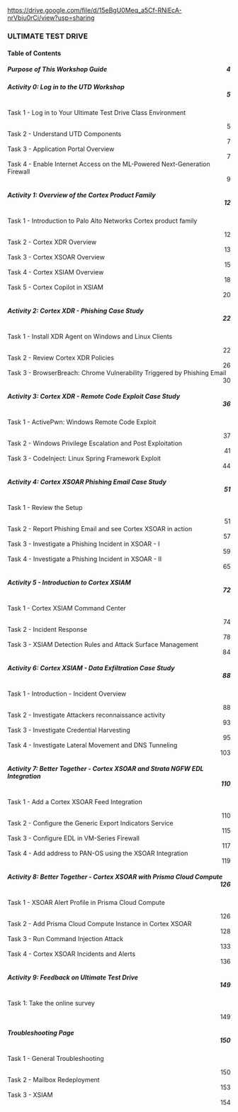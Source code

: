 https://drive.google.com/file/d/15eBgU0Meq_a5Cf-RNiEcA-nrVbiu0rCi/view?usp=sharing

### ULTIMATE TEST DRIVE

#### Table of Contents

##### Purpose of This Workshop Guide      <span style="float: right;">4</span>
##### Activity 0: Log in to the UTD Workshop      <div align="right">5</div>
Task 1 - Log in to Your Ultimate Test Drive Class Environment      <div align="right">5</div>
Task 2 - Understand UTD Components      <div align="right">7</div>
Task 3 - Application Portal Overview      <div align="right">7</div>
Task 4 - Enable Internet Access on the ML-Powered Next-Generation Firewall      <div align="right">9</div>

##### Activity 1: Overview of the Cortex Product Family      <div align="right">12</div>
Task 1 - Introduction to Palo Alto Networks Cortex product family      <div align="right">12</div>
Task 2 - Cortex XDR Overview      <div align="right">13</div>
Task 3 - Cortex XSOAR Overview      <div align="right">15</div>
Task 4 - Cortex XSIAM Overview      <div align="right">18</div>
Task 5 - Cortex Copilot in XSIAM      <div align="right">20</div>

##### Activity 2: Cortex XDR - Phishing Case Study      <div align="right">22</div>
Task 1 - Install XDR Agent on Windows and Linux Clients      <div align="right">22</div>
Task 2 - Review Cortex XDR Policies      <div align="right">26</div>
Task 3 - BrowserBreach: Chrome Vulnerability Triggered by Phishing Email      <div align="right">30</div>

##### Activity 3: Cortex XDR - Remote Code Exploit Case Study      <div align="right">36</div>
Task 1 - ActivePwn: Windows Remote Code Exploit      <div align="right">37</div>
Task 2 - Windows Privilege Escalation and Post Exploitation      <div align="right">41</div>
Task 3 - CodeInject: Linux Spring Framework Exploit      <div align="right">44</div>

##### Activity 4: Cortex XSOAR Phishing Email Case Study      <div align="right">51</div>
Task 1 - Review the Setup      <div align="right">51</div>
Task 2 - Report Phishing Email and see Cortex XSOAR in action      <div align="right">57</div>
Task 3 - Investigate a Phishing Incident in XSOAR - I      <div align="right">59</div>
Task 4 - Investigate a Phishing Incident in XSOAR - II      <div align="right">65</div>

##### Activity 5 - Introduction to Cortex XSIAM      <div align="right">72</div>
Task 1 - Cortex XSIAM Command Center      <div align="right">74</div>
Task 2 - Incident Response      <div align="right">78</div>
Task 3 - XSIAM Detection Rules and Attack Surface Management      <div align="right">84</div>

##### Activity 6: Cortex XSIAM - Data Exfiltration Case Study      <div align="right">88</div>
Task 1 - Introduction - Incident Overview      <div align="right">88</div>
Task 2 - Investigate Attackers reconnaissance activity      <div align="right">93</div>
Task 3 - Investigate Credential Harvesting      <div align="right">95</div>
Task 4 - Investigate Lateral Movement and DNS Tunneling      <div align="right">103</div>

##### Activity 7: Better Together - Cortex XSOAR and Strata NGFW EDL Integration      <div align="right">110</div>
Task 1 - Add a Cortex XSOAR Feed Integration      <div align="right">110</div>
Task 2 - Configure the Generic Export Indicators Service  <div align="right">115</div>
Task 3 - Configure EDL in VM-Series Firewall      <div align="right">117</div>
Task 4 - Add address to PAN-OS using the XSOAR Integration      <div align="right">119</div>

##### Activity 8: Better Together - Cortex XSOAR with Prisma Cloud Compute      <div align="right">126</div>
Task 1 - XSOAR Alert Profile in Prisma Cloud Compute      <div align="right">126</div>
Task 2 - Add Prisma Cloud Compute Instance in Cortex XSOAR      <div align="right">128</div>
Task 3 - Run Command Injection Attack      <div align="right">133</div>
Task 4 - Cortex XSOAR Incidents and Alerts      <div align="right">136</div>

##### Activity 9: Feedback on Ultimate Test Drive      <div align="right">149</div>
Task 1: Take the online survey      <div align="right">149</div>

##### Troubleshooting Page      <div align="right">150</div>
Task 1 - General Troubleshooting      <div align="right">150</div>
Task 2 - Mailbox Redeployment      <div align="right">153</div>
Task 3 - XSIAM      <div align="right">154</div>
